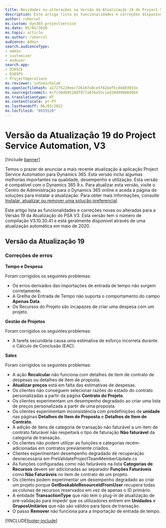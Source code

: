 ```yaml
---
title: Novidades ou alterações na Versão da Atualização 19 do Project Service Automation, V3
description: Este artigo lista as funcionalidades e correções disponíveis na Versão 19 da Atualização do Project Service Automation, V3.
author: ruhercul
ms.custom: dyn365-projectservice
ms.date: 05/05/2020
ms.topic: article
ms.author: ruhercul
audience: Admin
search.audienceType:
- admin
- customizer
- enduser
search.app:
- D365CE
- D365PS
- ProjectOperations
ms.reviewer: johnmichalak
ms.openlocfilehash: a17275220eec726107e8ce5f82bdf5cdd403033e
ms.sourcegitcommit: 6cfc50d89528df977a8f6a55c1ad39d99800d9b4
ms.translationtype: HT
ms.contentlocale: pt-PT
ms.lasthandoff: 06/03/2022
ms.locfileid: "8915520"
---
```

# <a name="project-service-automation-update-release-19-v3"></a>Versão da Atualização 19 do Project Service Automation, V3

[!include [banner](../includes/psa-now-project-operations.md)]

Temos o prazer de anunciar a mais recente atualização à aplicação Project Service Automation para Dynamics 365. Esta versão inclui algumas melhorias importantes na qualidade, desempenho e utilização. Esta versão é compatível com o Dynamics 365 9.x. Para atualizar esta versão, visite o Centro de Administração para o Dynamics 365 online e aceda à página de soluções para instalar a atualização. Para obter mais informações, consulte [Instalar, atualizar ou remover uma solução preferencial](/power-platform/admin/install-remove-preferred-solution).

Este artigo lista as funcionalidades e correções novas ou alteradas para a Versão 19 da Atualização do PSA V3. Esta versão tem o número de compilação V3.10.30.41 e está geralmente disponível através de uma atualização automática em maio de 2020.

## <a name="update-release-19"></a>Versão da Atualização 19

### <a name="bug-fixes"></a>Correções de erros

**Tempo e Despesa**

Foram corrigidos os seguintes problemas: 

- Os erros derivados das importações de entrada de tempo não surgem corretamente.
- A Grelha de Entrada de Tempo não suporta o comportamento do campo **Apenas Data**.
- Os Recursos do Projeto são incapazes de criar uma despesa com um projeto.

**Gestão de Projetos**

Foram corrigidos os seguintes problemas: 

-  A tarefa secundária causa uma estimativa de esforço incorreta durante o Cálculo de Conclusão (EAC).

**Sales**

Foram corrigidos os seguintes problemas: 

- A ação **Recalcular** não funciona com detalhes de item de contrato de despesas ou detalhes de item de proposta.
- **Atualizar preços** está em falta das estimativas de despesas.
-  Os clientes não conseguem selecionar razões do estado do contrato personalizadas a partir da página **Contrato do Projeto**.
- Os clientes experimentam um desempenho degradado ao criar uma lista de preços personalizada a partir de uma proposta.
- Os clientes experimentam inconsistência com predefinições de **unidade** nas páginas **Detalhes de Item de Proposta** e **Detalhes de Item de Contrato**.
- A adição de itens de categoria de transação não faturável a um item de contrato faturável não respeitará o tipo de faturação **Não faturável** da categoria de transação.
- Os clientes não podem utilizar as funções e categorias recém-adicionadas em contratos previamente criados.
- Clientes experimentam desempenho degradado de recuperação desnecessária em PreValidateProjectTeamMemberUpdate.cs
- As funções configuradas como não faturáveis na lista **Categorias de Recursos** devem ser adicionadas ao separador **Funções Faturáveis** como **Não Faturáveis** no item de contrato de um projeto.
- Os clientes podem experimentar um desempenho degradado ao criar um projeto porque **GetBookableResourceIdFromUser** recupera todas as colunas de recursos reservados em vez de apenas o ID primário.
- A entidade **TransactionType** que não tem o plug-in de atualização de pré-validação para impedir que os utilizadores entrem em **Unidades** e **GruposUnitários** que não são válidos para tipos de transação.
- O passo **Remover** não funciona para a importação de entrada de tempo.


[!INCLUDE[footer-include](../includes/footer-banner.md)]
